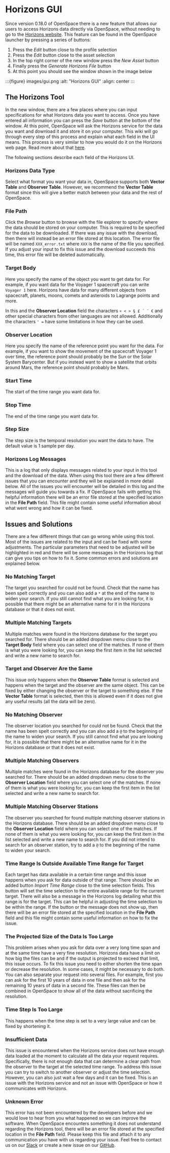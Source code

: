 # Horizons GUI
Since version 0.18.0 of OpenSpace there is a new feature that allows our users to access Horizons data directly via OpenSpace, without needing to go to the [Horizons website](https://ssd.jpl.nasa.gov/horizons.cgi). This feature can be found in the OpenSpace launcher by pressing a series of buttons:

1. Press the *Edit* button close to the profile selection
2. Press the *Edit* button close to the asset selection
3. In the top right corner of the new window press the *New Asset* button
4. Finally press the *Generate Horizons File* button
5. At this point you should see the window shown in the image below

:::{figure} images/gui.png
:alt: "Horizons GUI"
:align: center
:::

## The Horizons Tool
In the new window, there are a few places where you can input specifications for what Horizons data you want to access. Once you have entered all information you can press the *Save* button at the bottom of the window. At this point, OpenSpace will ask the Horizons service for the data you want and download it and store it on your computer. This wiki will go through every step of this process and explain what each field in the UI means. This process is very similar to how you would do it on the Horizons web page. Read more about that [here](horizons-web).

The following sections describe each field of the Horizons UI.

### Horizons Data Type
Select what format you want your data in, OpenSpace supports both **Vector Table** and **Observer Table**. However, we recommend the **Vector Table** format since this will give a better match between your data and the rest of OpenSpace.

### File Path
Click the *Browse* button to browse with the file explorer to specify where the data should be stored on your computer. This is required to be specified for the data to be downloaded. If there was any issue with the download, then there will instead be an error file stored at this location. The error file will be named `XXX_error.txt` where `XXX` is the name of the file you specified. If you adjust your input to fix this issue and the download succeeds this time, this error file will be deleted automatically.

### Target Body
Here you specify the name of the object you want to get data for. For example, if you want data for the Voyager 1 spacecraft you can write `Voyager 1` here. Horizons have data for many different objects from spacecraft, planets, moons, comets and asteroids to Lagrange points and more.

In this and the **Observer Location** field the characters `¤ < > § £ ´ ¨ €` and other special characters from other languages are not allowed. Additionally the characters `' =` have some limitations in how they can be used.

### Observer Location
Here you specify the name of the reference point you want for the data. For example, if you want to show the movement of the spacecraft Voyager 1 over time, the reference point should probably be the Sun or the Solar System Barycenter. But if you instead want to show a satellite that orbits around Mars, the reference point should probably be Mars.

### Start Time
The start of the time range you want data for.

### Stop Time
The end of the time range you want data for.

### Step Size
The step size is the temporal resolution you want the data to have. The default value is 1 sample per day.

### Horizons Log Messages
This is a log that only displays messages related to your input in this tool and the download of the data. When using this tool there are a few different issues that you can encounter and they will be explained in more detail below. All of the issues you will encounter will be detailed in this log and the messages will guide you towards a fix. If OpenSpace fails with getting this helpful information there will be an error file stored at the specified location in the **File Path** field. This file might contain some useful information about what went wrong and how it can be fixed.


## Issues and Solutions
There are a few different things that can go wrong while using this tool. Most of the issues are related to the input and can be fixed with some adjustments. The particular parameters that need to be adjusted will be highlighted in red and there will be some messages in the Horizons log that can give you tips on how to fix it. Some common errors and solutions are explained below.

### No Matching Target
The target you searched for could not be found. Check that the name has been spelt correctly and you can also add a `*` at the end of the name to widen your search. If you still cannot find what you are looking for, it is possible that there might be an alternative name for it in the Horizons database or that it does not exist.

### Multiple Matching Targets
Multiple matches were found in the Horizons database for the target you searched for. There should be an added dropdown menu close to the **Target Body** field where you can select one of the matches. If none of them is what you were looking for, you can keep the first item in the list selected and write a new name to search for.

### Target and Observer Are the Same
This issue only happens when the **Observer Table** format is selected and happens when the target and the observer are the same object. This can be fixed by either changing the observer or the target to something else. If the **Vector Table** format is selected, then this is allowed even if it does not give any useful results (all the data will be zero).

### No Matching Observer
The observer location you searched for could not be found. Check that the name has been spelt correctly and you can also add a `@` to the beginning of the name to widen your search. If you still cannot find what you are looking for, it is possible that there might be an alternative name for it in the Horizons database or that it does not exist.

### Multiple Matching Observers
Multiple matches were found in the Horizons database for the observer you searched for. There should be an added dropdown menu close to the **Observer Location** field where you can select one of the matches. If none of them is what you were looking for, you can keep the first item in the list selected and write a new name to search for.

### Multiple Matching Observer Stations
The observer you searched for found multiple matching observer stations in the Horizons database. There should be an added dropdown menu close to the **Observer Location** field where you can select one of the matches. If none of them is what you were looking for, you can keep the first item in the list selected and write a new name to search for. If you did not intend to search for an observer station, try to add a `@` to the beginning of the name to widen your search.

### Time Range Is Outside Available Time Range for Target
Each target has data available in a certain time range and this issue happens when you ask for data outside of that range. There should be an added button *Import Time Range* close to the time selection fields. This button will set the time selection to the entire available range for the current target. There will also be a message in the Horizons log detailing what this range is for the target. This can be helpful in adjusting the time selection to be within the range. If the button or the message does not show up, then there will be an error file stored at the specified location in the **File Path** field and this file might contain some useful information on how to fix the issue.

### The Projected Size of the Data Is Too Large
This problem arises when you ask for data over a very long time span and at the same time have a very fine resolution. Horizons data have a limit on how big the files can be and if the output is projected to exceed that limit, this issue occurs. To fix this issue you need to either shorten the time span or decrease the resolution. In some cases, it might be necessary to do both. You can also separate your request into several files. For example, first you can ask for the first 10 years of data in one file and then ask for the remaining 10 years of data in a second file. These files can then be combined in OpenSpace to show all of the data without sacrificing the resolution.

### Time Step Is Too Large
This happens when the time step is set to a very large value and can be fixed by shortening it.

### Insufficient Data
This issue is encountered when the Horizons service does not have enough data loaded at the moment to calculate all the data your request requires. Specifically, there is not enough data that can determine a clear path from the observer to the target at the selected time range. To address this issue you can try to switch to another observer or adjust the time selection. However, you can also just wait a few days and it can be fixed. This is an issue with the Horizons service and not an issue with OpenSpace or how it communicates with Horizons.

### Unknown Error
This error has not been encountered by the developers before and we would love to hear from you what happened so we can improve the software. When OpenSpace encounters something it does not understand regarding the Horizons tool, there will be an error file stored at the specified location in the **File Path** field. Please keep this file and attach it to any communication you have with us regarding your issue. Feel free to contact us on our [Slack](https://join.slack.com/t/openspacesupport/shared_invite/enQtMjUxNzUyMTQ1ODQxLTRmNDI1YTA4ODkzODUyODE0YjIzODU0NWU1NGY1NWIzZDUzMDgwM2VkYmE1ZGY3MmU2OWI5NzhlN2U3NWU2NTQ) or create a new issue on our [GitHub](https://github.com/OpenSpace/OpenSpace).
